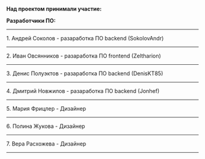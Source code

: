 **Над проектом принимали участие:**

**Разработчики ПО:**

<hr>1. Андрей Соколов - разаработка ПО backend (SokolovAndr)
<hr>2. Иван Овсянников - разаработка ПО frontend (Zeltharion)
<hr>3. Денис Полуэктов - разаработка ПО backend (DenisKT85)
<hr>4. Дмитрий Новжилов - разаработка ПО backend (Jonhef)
<hr>5. Мария Фрицлер - Дизайнер
<hr>6. Полина Жукова - Дизайнер
<hr>7. Вера Расхожева - Дизайнер
<hr>
